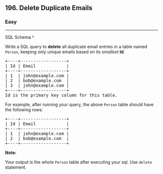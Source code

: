 <h2>196. Delete Duplicate Emails</h2><h3>Easy</h3><hr><div class="sql-schema-wrapper__3VBi"><a class="sql-schema-link__3cEg">SQL Schema<svg viewBox="0 0 24 24" width="1em" height="1em" class="icon__3Su4"><path fill-rule="evenodd" d="M10 6L8.59 7.41 13.17 12l-4.58 4.59L10 18l6-6z"></path></svg></a></div><div><p>Write a SQL query to <strong>delete</strong> all duplicate email entries in a table named <code>Person</code>, keeping only unique emails based on its <i>smallest</i> <b>Id</b>.</p>

<pre>+----+------------------+
| Id | Email            |
+----+------------------+
| 1  | john@example.com |
| 2  | bob@example.com  |
| 3  | john@example.com |
+----+------------------+
Id is the primary key column for this table.
</pre>

<p>For example, after running your query, the above <code>Person</code> table should have the following rows:</p>

<pre>+----+------------------+
| Id | Email            |
+----+------------------+
| 1  | john@example.com |
| 2  | bob@example.com  |
+----+------------------+
</pre>

<p><strong>Note:</strong></p>

<p>Your output is the whole <code>Person</code>&nbsp;table after executing your sql. Use <code>delete</code> statement.</p>
</div>